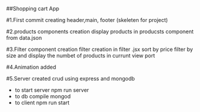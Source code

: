 ##Shopping cart App

#1.First commit
creating header,main, footer (skeleten for project)

#2.products components creation
display products in producsts component from data.json

#3.Filter component creation
filter creation in filter .jsx
sort by price
filter by size
and display the numbet of products in currunt view port

#4.Animation added

#5.Server created crud using express and mongodb

- to start server npm run server
- to db compile mongod
- to client npm run start
